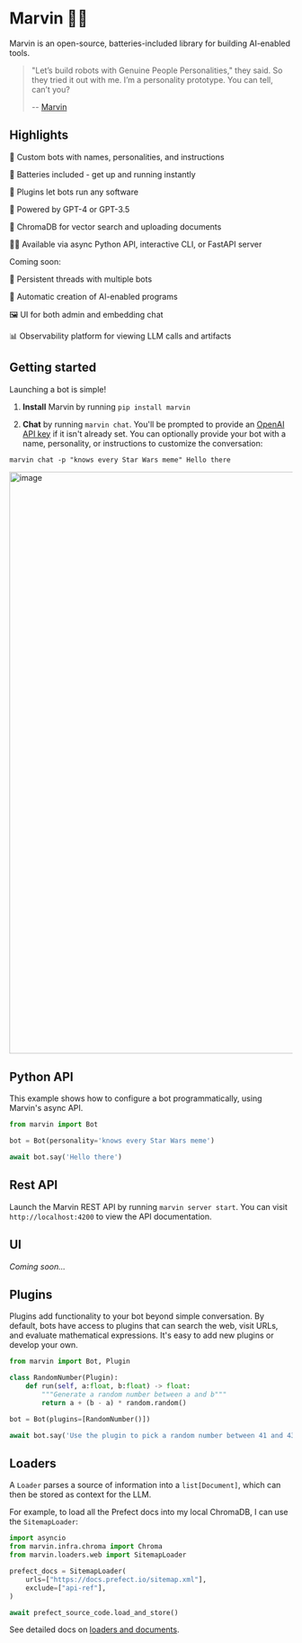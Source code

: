 #  Marvin 🤖💬


Marvin is an open-source, batteries-included library for building AI-enabled tools. 

> "Let’s build robots with Genuine People Personalities," they said. So they tried it out with me. I’m a personality prototype. You can tell, can’t you?
>
> -- [Marvin](https://www.youtube.com/clip/UgkxNj9p6jPFM8eWAmRJiKoPeOmvQxb8viQv)

## Highlights

🤖 Custom bots with names, personalities, and instructions

🔋 Batteries included - get up and running instantly

🔌 Plugins let bots run any software 

📡 Powered by GPT-4 or GPT-3.5

🌈 ChromaDB for vector search and uploading documents

🧑‍💻 Available via async Python API, interactive CLI, or FastAPI server

Coming soon:

💬 Persistent threads with multiple bots

🚀 Automatic creation of AI-enabled programs

🖼️ UI for both admin and embedding chat

📊 Observability platform for viewing LLM calls and artifacts

## Getting started

Launching a bot is simple!

1. **Install** Marvin by running `pip install marvin`

2. **Chat** by running `marvin chat`. You'll be prompted to provide an [OpenAI API key](https://platform.openai.com/account/api-keys) if it isn't already set. You can optionally provide your bot with a name, personality, or instructions to customize the conversation:

```shell
marvin chat -p "knows every Star Wars meme" Hello there
```
<img width="1034" alt="image" src="https://user-images.githubusercontent.com/153965/226232390-c98ffee3-c272-42fa-befb-70d94bebfda7.png">


## Python API

This example shows how to configure a bot programmatically, using Marvin's async API.

```python
from marvin import Bot

bot = Bot(personality='knows every Star Wars meme')

await bot.say('Hello there')
```

## Rest API

Launch the Marvin REST API by running `marvin server start`. You can visit `http://localhost:4200` to view the API documentation.

## UI

*Coming soon...*
## Plugins

Plugins add functionality to your bot beyond simple conversation. By default, bots have access to plugins that can search the web, visit URLs, and evaluate mathematical expressions. It's easy to add new plugins or develop your own.

```python
from marvin import Bot, Plugin

class RandomNumber(Plugin):
    def run(self, a:float, b:float) -> float:
        """Generate a random number between a and b"""
        return a + (b - a) * random.random()

bot = Bot(plugins=[RandomNumber()])

await bot.say('Use the plugin to pick a random number between 41 and 43')
```

## Loaders
A `Loader` parses a source of information into a `list[Document]`, which can then be stored as context for the LLM.

For example, to load all the Prefect docs into my local ChromaDB, I can use the `SitemapLoader`:
```python
import asyncio
from marvin.infra.chroma import Chroma
from marvin.loaders.web import SitemapLoader

prefect_docs = SitemapLoader(
    urls=["https://docs.prefect.io/sitemap.xml"],
    exclude=["api-ref"],
)

await prefect_source_code.load_and_store()
```

See detailed docs on [loaders and documents](docs/guide/loaders_and_documents.md).